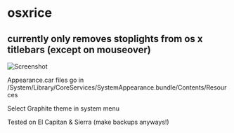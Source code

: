 # osxrice

currently only removes stoplights from os x titlebars (except on mouseover)
----

![Screenshot](https://i.imgur.com/4cH2hRh.png)


Appearance.car files go in /System/Library/CoreServices/SystemAppearance.bundle/Contents/Resources

Select Graphite theme in system menu

Tested on El Capitan & Sierra (make backups anyways!)
